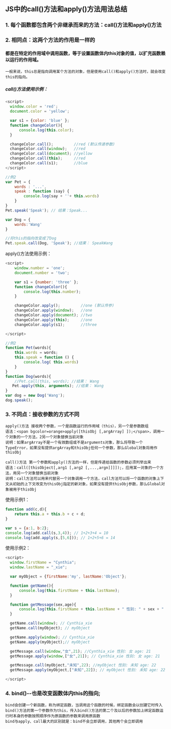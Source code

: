 ## JS中的call()方法和apply()方法用法总结

### 1. 每个函数都包含两个非继承而来的方法：call()方法和apply()方法

### 2. 相同点：这两个方法的作用是一样的
#### 都是在特定的作用域中调用函数，等于设置函数体内this对象的值，以扩充函数赖以运行的作用域。
    一般来说，this总是指向调用某个方法的对象，但是使用call()和apply()方法时，就会改变this的指向。
    
##### call()方法使用示例：
``` js
<script>
  window.color = 'red';
  document.color = 'yellow';

  var s1 = {color: 'blue' };
  function changeColor(){
      console.log(this.color);
  }

  changeColor.call();         //red (默认传递参数)
  changeColor.call(window);   //red
  changeColor.call(document); //yellow
  changeColor.call(this);     //red
  changeColor.call(s1);       //blue
</script>

//例2
var Pet = {
    words : '...',
    speak : function (say) {
        console.log(say + ''+ this.words)
    }
}
Pet.speak('Speak'); // 结果：Speak...

var Dog = {
    words:'Wang'
}

//将this的指向改变成了Dog
Pet.speak.call(Dog, 'Speak'); //结果： SpeakWang
```
apply()方法使用示例：
``` js
<script>
    window.number = 'one';
    document.number = 'two';

    var s1 = {number: 'three' };
    function changeColor(){
        console.log(this.number);
    }

    changeColor.apply();         //one (默认传参)
    changeColor.apply(window);   //one
    changeColor.apply(document); //two
    changeColor.apply(this);     //one
    changeColor.apply(s1);       //three

</script>

//例2
function Pet(words){
    this.words = words;
    this.speak = function () {
        console.log( this.words)
    }
}
function Dog(words){
    //Pet.call(this, words); //结果： Wang
   Pet.apply(this, arguments); //结果： Wang
}
var dog = new Dog('Wang');
dog.speak();
```

### 3. 不同点：接收参数的方式不同
    apply()方法 接收两个参数，一个是函数运行的作用域（this），另一个是参数数组
    语法：<span bgcolor=orange>apply([thisObj [,argArray] ]);</span>，调用一个对象的一个方法，2另一个对象替换当前对象
    说明：如果argArray不是一个有效数组或不是arguments对象，那么将导致一个 TypeError，如果没有提供argArray和thisObj任何一个参数，那么Global对象将用作thisObj

    call()方法 第一个参数和apply()方法的一样，但是传递给函数的参数必须列举出来
    语法：call([thisObject[,arg1 [,arg2 [,...,argn]]]]);，应用某一对象的一个方法，用另一个对象替换当前对象
    说明：call方法可以用来代替另一个对象调用一个方法，call方法可以将一个函数的对象上下文从初始的上下文改变为thisObj指定的新对象，如果没有提供thisObj参数，那么Global对象被用于thisObj

使用示例1：
``` js
function add(c,d){
    return this.a + this.b + c + d;
}

var s = {a:1, b:2};
console.log(add.call(s,3,4)); // 1+2+3+4 = 10
console.log(add.apply(s,[5,6])); // 1+2+5+6 = 14 
```
使用示例2：
``` js
<script>
  window.firstName = "Cynthia"; 
  window.lastName = "_xie";

  var myObject = {firstName:'my', lastName:'Object'};

  function getName(){
      console.log(this.firstName + this.lastName);
  }

  function getMessage(sex,age){
      console.log(this.firstName + this.lastName + " 性别: " + sex + " age: " + age );
  }

  getName.call(window); // Cynthia_xie
  getName.call(myObject); // myObject

  getName.apply(window); // Cynthia_xie
  getName.apply(myObject);// myObject

  getMessage.call(window,"女",21); //Cynthia_xie 性别: 女 age: 21
  getMessage.apply(window,["女",21]); // Cynthia_xie 性别: 女 age: 21

  getMessage.call(myObject,"未知",22); //myObject 性别: 未知 age: 22
  getMessage.apply(myObject,["未知",22]); // myObject 性别: 未知 age: 22

</script>
```

### 4. bind()--也是改变函数体内this的指向;
    bind会创建一个新函数，称为绑定函数，当调用这个函数的时候，绑定函数会以创建它时传入bind()方法的第一个参数作为this，传入bind()方法的第二个及以后的参数加上绑定函数运行时本身的参数按照顺序作为原函数的参数来调用原函数
    bind与apply、call最大的区别就是：bind不会立即调用，其他两个会立即调用
